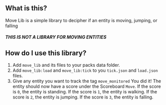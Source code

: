 ## What is this?
Move Lib is a simple library to decipher if an entity is moving, jumping, or falling
##### THIS IS NOT A LIBRARY FOR MOVING ENTITIES
## How do I use this library?
 1. Add `move_lib` and its files to your packs data folder.
 2. Add `move_lib:load` and `move_lib:tick` to you `tick.json` and `load.json` files.
 3. Give any entity you want to track the tag `move_monitored`
You did it! The entity should now have a score under the Scoreboard `Move`.
If the score is `0`, the entity is standing.
If the score is `1`, the entity is walking.
If the score is `2`, the entity is jumping.
If the score is `3`, the entity is falling.

